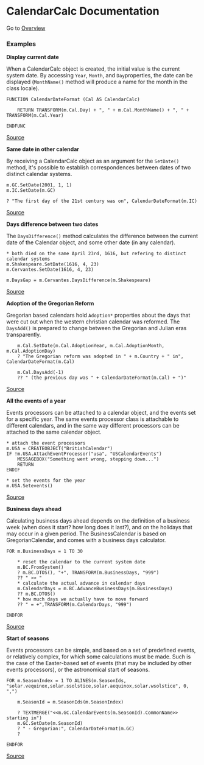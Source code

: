 # CalendarCalc Documentation

Go to [Overview](DOCUMENTATION.md "Overview")

### Examples

**Display current date**

When a CalendarCalc object is created, the initial value is the current system date. By accessing `Year`, `Month`, and `Day`properties, the date can be displayed (`MonthName()` method will produce a name for the month in the class locale). 

```foxpro
FUNCTION CalendarDateFormat (Cal AS CalendarCalc)

	RETURN TRANSFORM(m.Cal.Day) + ", " + m.Cal.MonthName() + ", " + TRANSFORM(m.Cal.Year)

ENDFUNC
```

[Source](examples/displayCurrentDate.prg "Source")


**Same date in other calendar**

By receiving a CalendarCalc object as an argument for the `SetDate()` method, it's possible to establish correspondences between dates of two distinct calendar systems. 

```foxpro
m.GC.SetDate(2001, 1, 1)
m.IC.SetDate(m.GC)

? "The first day of the 21st century was on", CalendarDateFormat(m.IC)
```

[Source](examples/sameDate.prg "Source")

**Days difference between two dates**

The `DaysDifference()` method calculates the difference between the current date of the Calendar object, and some other date (in any calendar).

```foxpro
* both died on the same April 23rd, 1616, but refering to distinct calendar systems
m.Shakespeare.SetDate(1616, 4, 23)
m.Cervantes.SetDate(1616, 4, 23)

m.DaysGap = m.Cervantes.DaysDifference(m.Shakespeare)
```

[Source](examples/daysDifference.prg "Source")

**Adoption of the Gregorian Reform**

Gregorian based calendars hold `Adoption*` properties about the days that were cut out when the western christian calendar was reformed. The `DaysAdd()` is prepared to change between the Gregorian and Julian eras transparently. 

```foxpro
	m.Cal.SetDate(m.Cal.AdoptionYear, m.Cal.AdoptionMonth, m.Cal.AdoptionDay)
	? "The Gregorian reform was adopted in " + m.Country + " in", CalendarDateFormat(m.Cal)
	
	m.Cal.DaysAdd(-1)
	?? " (the previous day was " + CalendarDateFormat(m.Cal) + ")"
```

[Source](examples/gregorianReform.prg "Source")

**All the events of a year**

Events processors can be attached to a calendar object, and the events set for a specific year. The same events processor class is attachable to different calendars, and in the same way different processors can be attached to the same calendar object.

```foxpro
* attach the event processors
m.USA = CREATEOBJECT("BritishCalendar")
IF !m.USA.AttachEventProcessor("usa", "USCalendarEvents")
	MESSAGEBOX("Something went wrong, stepping down...")
	RETURN
ENDIF

* set the events for the year
m.USA.Setevents()
```

[Source](examples/yearEvents.prg "Source")

**Business days ahead**

Calculating business days ahead depends on the definition of a business week (when does it start? how long does it last?), and on the holidays that may occur in a given period. The BusinessCalendar is based on GregorianCalendar, and comes with a business days calculator.

```foxpro
FOR m.BusinessDays = 1 TO 30

	* reset the calendar to the current system date
	m.BC.FromSystem()
	? m.BC.DTOS(), "+", TRANSFORM(m.BusinessDays, "999")
	?? " >> "
	* calculate the actual advance in calendar days
	m.CalendarDays = m.BC.AdvanceBusinessDays(m.BusinessDays)
	?? m.BC.DTOS()
	* how much days we actually have to move forward
	?? " = +",TRANSFORM(m.CalendarDays, "999")

ENDFOR
```

[Source](examples/businessDays.prg "Source")

**Start of seasons**

Events processors can be simple, and based on a set of predefined events, or relatively complex, for which some calculations must be made. Such is the case of the Easter-based set of events (that may be included by other events processors), or the astronomical start of seasons.

```foxpro
FOR m.SeasonIndex = 1 TO ALINES(m.SeasonIds, "solar.vequinox,solar.ssolstice,solar.aequinox,solar.wsolstice", 0, ",")

	m.SeasonId = m.SeasonIds(m.SeasonIndex)

	? TEXTMERGE("<<m.GC.CalendarEvents(m.SeasonId).CommonName>> starting in")
	m.GC.SetDate(m.SeasonId)
	? " - Gregorian:", CalendarDateFormat(m.GC)
	?

ENDFOR
```

[Source](examples/seasons.prg "Source")
